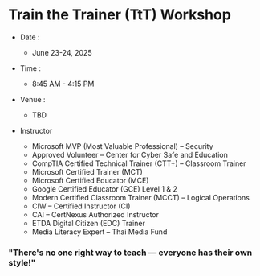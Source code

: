 # Train the Trainer (TtT) Workshop

+ Date : 
	+ June 23-24, 2025
	
+ Time :
	+ 8:45 AM - 4:15 PM
	
+ Venue :
	+ TBD

+ Instructor
	+ Microsoft MVP (Most Valuable Professional) – Security
	+ Approved Volunteer – Center for Cyber Safe and Education
	+ CompTIA Certified Technical Trainer (CTT+) – Classroom Trainer
	+ Microsoft Certified Trainer (MCT)
	+ Microsoft Certified Educator (MCE)
	+ Google Certified Educator (GCE) Level 1 & 2
	+ Modern Certified Classroom Trainer (MCCT) – Logical Operations
	+ CIW – Certified Instructor (CI)
	+ CAI – CertNexus Authorized Instructor
	+ ETDA Digital Citizen (EDC) Trainer
	+ Media Literacy Expert – Thai Media Fund
	
### "There's no one right way to teach — everyone has their own style!"
